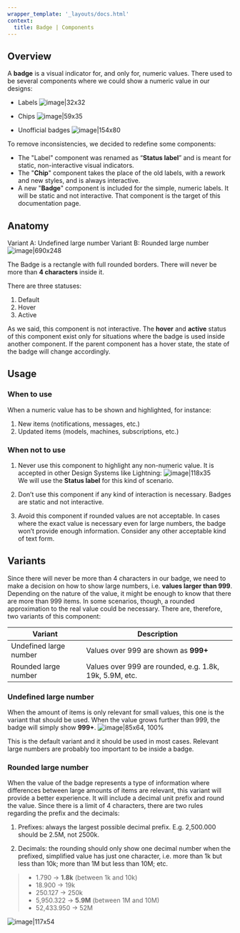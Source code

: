 ```yaml
---
wrapper_template: '_layouts/docs.html'
context:
  title: Badge | Components
---
```


## Overview

A **badge** is a visual indicator for, and only for, numeric values. There used to be several components where we could show a numeric value in our designs:

- Labels
  ![image|32x32](https://ubuntucommunity.s3.dualstack.us-east-2.amazonaws.com/original/3X/1/8/18b62bbdc21841104d49942d9bc6d92d244e1fc6.png)
- Chips
  ![image|59x35](https://assets.ubuntu.com/v1/b1399c71-2.png)

- Unofficial badges
  ![image|154x80](https://assets.ubuntu.com/v1/7fde7752-3.png)

To remove inconsistencies, we decided to redefine some components:

- The "Label" component was renamed as “**Status label**” and is meant for static, non-interactive visual indicators.
- The "**Chip**" component takes the place of the old labels, with a rework and new styles, and is always interactive.
- A new "**Badge**" component is included for the simple, numeric labels. It will be static and not interactive. That component is the target of this documentation page.

## Anatomy

Variant A: Undefined large number
Variant B: Rounded large number
![image|690x248](https://assets.ubuntu.com/v1/d7c43827-4.png)

The Badge is a rectangle with full rounded borders. There will never be more than **4 characters** inside it.

There are three statuses:

1. Default
2. Hover
3. Active

As we said, this component is not interactive. The **hover** and **active** status of this component exist only for situations where the badge is used inside another component. If the parent component has a hover state, the state of the badge will change accordingly.

## Usage

### When to use

When a numeric value has to be shown and highlighted, for instance:

1. New items (notifications, messages, etc.)
2. Updated items (models, machines, subscriptions, etc.)

### When not to use

1. Never use this component to highlight any non-numeric value. It is accepted in other Design Systems like Lightning:
   ![image|118x35](https://assets.ubuntu.com/v1/1154869a-5.png)  
   We will use the **Status label** for this kind of scenario.

2. Don’t use this component if any kind of interaction is necessary. Badges are static and not interactive.

3. Avoid this component if rounded values are not acceptable. In cases where the exact value is necessary even for large numbers, the badge won’t provide enough information. Consider any other acceptable kind of text form.

## Variants

Since there will never be more than 4 characters in our badge, we need to make a decision on how to show large numbers, i.e. **values larger than 999**. Depending on the nature of the value, it might be enough to know that there are more than 999 items. In some scenarios, though, a rounded approximation to the real value could be necessary. There are, therefore, two variants of this component:

| Variant                | Description                                             |
| ---------------------- | ------------------------------------------------------- |
| Undefined large number | Values over 999 are shown as **999+**                   |
| Rounded large number   | Values over 999 are rounded, e.g. 1.8k, 19k, 5.9M, etc. |

### Undefined large number

When the amount of items is only relevant for small values, this one is the variant that should be used. When the value grows further than 999, the badge will simply show **999+**.
![image|85x64, 100%](https://assets.ubuntu.com/v1/2e3d33c3-6.png)

This is the default variant and it should be used in most cases. Relevant large numbers are probably too important to be inside a badge.

### Rounded large number

When the value of the badge represents a type of information where differences between large amounts of items are relevant, this variant will provide a better experience. It will include a decimal unit prefix and round the value. Since there is a limit of 4 characters, there are two rules regarding the prefix and the decimals:

1. Prefixes: always the largest possible decimal prefix.
   E.g. 2,500.000 should be 2.5M, not 2500k.

2. Decimals: the rounding should only show one decimal number when the prefixed, simplified value has just one character, i.e. more than 1k but less than 10k; more than 1M but less than 10M; etc.

> - 1.790 → **1.8k** (between 1k and 10k)
> - 18.900 → 19k
> - 250.127 → 250k
> - 5,950.322 → **5.9M** (between 1M and 10M)
> - 52,433.950 → 52M

![image|117x54](https://assets.ubuntu.com/v1/9377888a-7.png)
